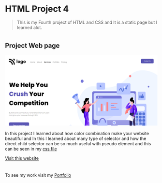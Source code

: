 # HTML Project 4

> This is my Fourth project of HTML and CSS and It is a static page but I learned alot.

 #

## Project Web page

![Project 3 Image](third.png)

In this project I learned about how color combination make your website beautiful and In this I learned about many type of selector and how the direct child selector can be so much useful with pseudo element and this can be seen in my [css file](style.css)

[Visit this website](https://abhi-project-1.netlify.app/)


#

To see my work visit my [Portfolio]("my-portfolio-website")

